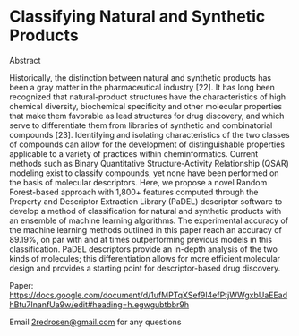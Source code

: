 # Classifying Natural and Synthetic Products

Abstract

Historically, the distinction between natural and synthetic products has been a gray matter in the pharmaceutical industry [22]. It has long been recognized that natural-product structures have the characteristics of high chemical diversity, biochemical specificity and other molecular properties that make them favorable as lead structures for drug discovery, and which serve to differentiate them from libraries of synthetic and combinatorial compounds [23]. Identifying and isolating characteristics of the two classes of compounds can allow for the development of distinguishable properties applicable to a variety of practices within cheminformatics. Current methods such as Binary Quantitative Structure-Activity Relationship (QSAR) modeling exist to classify compounds, yet none have been performed on the basis of molecular descriptors. Here, we propose a novel Random Forest-based approach with 1,800+ features computed through the Property and Descriptor Extraction Library (PaDEL) descriptor software to develop a method of classification for natural and synthetic products with an ensemble of machine learning algorithms. The experimental accuracy of the machine learning methods outlined in this paper reach an accuracy of 89.19%, on par with and at times outperforming previous models in this classification. PaDEL descriptors provide an in-depth analysis of the two kinds of molecules; this differentiation allows for more efficient molecular design and provides a starting point for descriptor-based drug discovery. 

Paper: https://docs.google.com/document/d/1ufMPTqXSef9I4efPtjWWgxbUaEEadhBtu7InanfUa9w/edit#heading=h.egwgubtbbr9h

Email 2redrosen@gmail.com for any questions 

